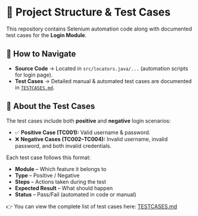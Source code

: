 

# 📂 Project Structure & Test Cases

This repository contains Selenium automation code along with documented test cases for the **Login Module**.

## 📌 How to Navigate

* **Source Code** → Located in `src/locators.java/...` (automation scripts for login page).
* **Test Cases** → Detailed manual & automated test cases are documented in [`TESTCASES.md`](./TESTCASES.md).

## 📖 About the Test Cases

The test cases include both **positive** and **negative** login scenarios:

* ✅ **Positive Case (TC001):** Valid username & password.
* ❌ **Negative Cases (TC002–TC004):** Invalid username, invalid password, and both invalid credentials.

Each test case follows this format:

* **Module** – Which feature it belongs to
* **Type** – Positive / Negative
* **Steps** – Actions taken during the test
* **Expected Result** – What should happen
* **Status** – Pass/Fail (automated in code or manual)

👉 You can view the complete list of test cases here: [TESTCASES.md](./TESTCASES.md)





